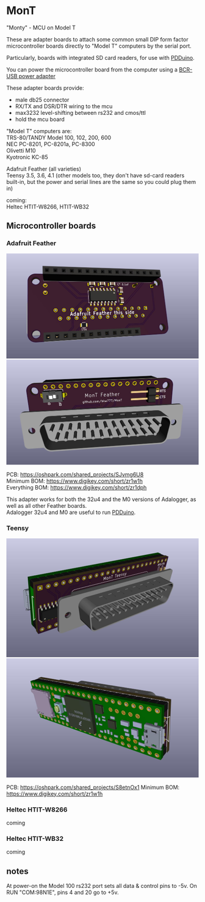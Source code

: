 # MonT
"Monty" - MCU on Model T

These are adapter boards to attach some common small DIP form factor microcontroller boards directly to "Model T" computers by the serial port.

Particularly, boards with integrated SD card readers, for use with [PDDuino](https://github.com/bkw777/PDDuino).

You can power the microcontroller board from the computer using a [BCR-USB power adapter](https://github.com/bkw777/BCR_Breakout)

These adapter boards provide:  
* male db25 connector  
* RX/TX and DSR/DTR wiring to the mcu  
* max3232 level-shifting between rs232 and cmos/ttl  
* hold the mcu board  

"Model T" computers are:  
 TRS-80/TANDY Model 100, 102, 200, 600  
 NEC PC-8201, PC-8201a, PC-8300  
 Olivetti M10  
 Kyotronic KC-85  
 
 Adafruit Feather (all varieties)  
 Teensy 3.5, 3.6, 4.1  (other models too, they don't have sd-card readers built-in, but the power and serial lines are the same so you could plug them in)

coming:  
 Heltec HTIT-W8266, HTIT-WB32  

## Microcontroller boards  


### Adafruit Feather
![](MonT_Feather_1.jpg)  
![](MonT_Feather_2.jpg)

PCB: <https://oshpark.com/shared_projects/SJvmg6U8><br>
Minimum BOM: <https://www.digikey.com/short/zr1w1h><br>
Everything BOM: <https://www.digikey.com/short/zr1dph><br>

This adapter works for both the 32u4 and the M0 versions of Adalogger, as well as all other Feather boards.  
Adalogger 32u4 and M0 are useful to run [PDDuino](https://github.com/bkw777/PDDuino).


### Teensy
![](MonT_Teensy_1.jpg)  
![](MonT_Teensy_2.jpg)  

PCB: <https://oshpark.com/shared_projects/S8etnOx1>
Minimum BOM: <https://www.digikey.com/short/zr1w1h><br>

### Heltec HTIT-W8266
coming

### Heltec HTIT-WB32
coming

## notes
At power-on the Model 100 rs232 port sets all data & control pins to -5v.
On RUN "COM:98N1E", pins 4 and 20 go to +5v.


